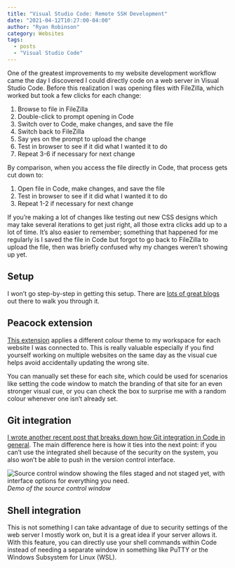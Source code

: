 ```yaml
---
title: "Visual Studio Code: Remote SSH Development"
date: "2021-04-12T10:27:00-04:00"
author: "Ryan Robinson"
category: Websites
tags:
  - posts
  - "Visual Studio Code"
---
```


One of the greatest improvements to my website development workflow came the day I discovered I could directly code on a web server in Visual Studio Code. Before this realization I was opening files with FileZilla, which worked but took a few clicks for each change:

1. Browse to file in FileZilla
2. Double-click to prompt opening in Code
3. Switch over to Code, make changes, and save the file
4. Switch back to FileZilla
5. Say yes on the prompt to upload the change
6. Test in browser to see if it did what I wanted it to do
7. Repeat 3-6 if necessary for next change

By comparison, when you access the file directly in Code, that process gets cut down to:

1. Open file in Code, make changes, and save the file
2. Test in browser to see if it did what I wanted it to do
3. Repeat 1-2 if necessary for next change

If you’re making a lot of changes like testing out new CSS designs which may take several iterations to get just right, all those extra clicks add up to a lot of time. It’s also easier to remember; something that happened for me regularly is I saved the file in Code but forgot to go back to FileZilla to upload the file, then was briefly confused why my changes weren’t showing up yet.

## Setup

I won’t go step-by-step in getting this setup. There are [lots of great blogs](https://towardsdatascience.com/5-steps-setup-vs-code-for-remote-development-via-ssh-from-windows-to-linux-b9bae9e8f904) out there to walk you through it.

## Peacock extension

[This extension](https://marketplace.visualstudio.com/items?itemName=johnpapa.vscode-peacock) applies a different colour theme to my workspace for each website I was connected to. This is really valuable especially if you find yourself working on multiple websites on the same day as the visual cue helps avoid accidentally updating the wrong site.

You can manually set these for each site, which could be used for scenarios like setting the code window to match the branding of that site for an even stronger visual cue, or you can check the box to surprise me with a random colour whenever one isn’t already set.

## Git integration

[I wrote another recent post that breaks down how Git integration in Code in general](/websites/using-github-from-visual-studio-code/). The main difference here is how it ties into the next point: if you can’t use the integrated shell because of the security on the system, you also won’t be able to push in the version control interface.

![Source control window showing the files staged and not staged yet, with interface options for everything you need.](/assets/img/2021/04/VSCode-SourceControl.png)
_Demo of the source control window_

## Shell integration

This is not something I can take advantage of due to security settings of the web server I mostly work on, but it is a great idea if your server allows it. With this feature, you can directly use your shell commands within Code instead of needing a separate window in something like PuTTY or the Windows Subsystem for Linux (WSL).
